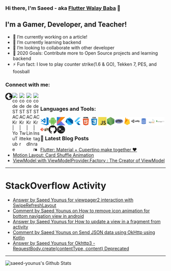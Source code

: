 ### Hi there, I'm Saeed - aka [Flutter Walay Baba][website] 👋

## I'm a Gamer, Developer, and Teacher!
- 🔭 I’m currently working on a article!
- 🌱 I’m currently learning backend
- 👯 I’m looking to collaborate with other developer
- 🥅 2020 Goals: Contribute more to Open Source projects and learning backend
- ⚡ Fun fact: I love to play counter strike(1.6 & GO), Tekken 7, PES, and foosball

### Connect with me:

[<img align="left" alt="codeSTACKr.com" width="22px" src="https://raw.githubusercontent.com/iconic/open-iconic/master/svg/globe.svg" />][website]
[<img align="left" alt="codeSTACKr | YouTube" width="22px" src="https://cdn.jsdelivr.net/npm/simple-icons@v3/icons/facebook.svg" />][facebook]
[<img align="left" alt="codeSTACKr | Twitter" width="22px" src="https://cdn.jsdelivr.net/npm/simple-icons@v3/icons/twitter.svg" />][twitter]
[<img align="left" alt="codeSTACKr | LinkedIn" width="22px" src="https://cdn.jsdelivr.net/npm/simple-icons@v3/icons/linkedin.svg" />][linkedin]
[<img align="left" alt="codeSTACKr | Instagram" width="22px" src="https://cdn.jsdelivr.net/npm/simple-icons@v3/icons/instagram.svg" />][instagram]

<br />

### Languages and Tools:

[<img align="left" alt="Visual Studio Code" width="26px" src="https://raw.githubusercontent.com/github/explore/80688e429a7d4ef2fca1e82350fe8e3517d3494d/topics/visual-studio-code/visual-studio-code.png" />][website]
[<img align="left" alt="Gatsby" width="26px" src="https://raw.githubusercontent.com/github/explore/80688e429a7d4ef2fca1e82350fe8e3517d3494d/topics/android/android.png" />][website]
[<img align="left" alt="GraphQL" width="26px" src="https://raw.githubusercontent.com/github/explore/80688e429a7d4ef2fca1e82350fe8e3517d3494d/topics/kotlin/kotlin.png" />][website]
[<img align="left" alt="GraphQL" width="26px" src="https://raw.githubusercontent.com/github/explore/80688e429a7d4ef2fca1e82350fe8e3517d3494d/topics/dart/dart.png" />][website]
[<img align="left" alt="React" width="26px" src="https://raw.githubusercontent.com/github/explore/80688e429a7d4ef2fca1e82350fe8e3517d3494d/topics/flutter/flutter.png" />][website]
[<img align="left" alt="HTML5" width="26px" src="https://raw.githubusercontent.com/github/explore/80688e429a7d4ef2fca1e82350fe8e3517d3494d/topics/html/html.png" />][website]
[<img align="left" alt="CSS3" width="26px" src="https://raw.githubusercontent.com/github/explore/80688e429a7d4ef2fca1e82350fe8e3517d3494d/topics/css/css.png" />][website]
[<img align="left" alt="JavaScript" width="26px" src="https://raw.githubusercontent.com/github/explore/80688e429a7d4ef2fca1e82350fe8e3517d3494d/topics/javascript/javascript.png" />][website]
[<img align="left" alt="Node.js" width="26px" src="https://raw.githubusercontent.com/github/explore/80688e429a7d4ef2fca1e82350fe8e3517d3494d/topics/nodejs/nodejs.png" />][website]
[<img align="left" alt="GraphQL" width="26px" src="https://raw.githubusercontent.com/github/explore/80688e429a7d4ef2fca1e82350fe8e3517d3494d/topics/php/php.png" />][website]
[<img align="left" alt="GraphQL" width="26px" src="https://raw.githubusercontent.com/github/explore/80688e429a7d4ef2fca1e82350fe8e3517d3494d/topics/firebase/firebase.png" />][website]
[<img align="left" alt="GraphQL" width="26px" src="https://raw.githubusercontent.com/github/explore/80688e429a7d4ef2fca1e82350fe8e3517d3494d/topics/unity/unity.png" />][website]
[<img align="left" alt="Deno" width="26px" src="https://raw.githubusercontent.com/github/explore/80688e429a7d4ef2fca1e82350fe8e3517d3494d/topics/sql/sql.png" />][website]
[<img align="left" alt="MySQL" width="26px" src="https://raw.githubusercontent.com/github/explore/80688e429a7d4ef2fca1e82350fe8e3517d3494d/topics/mysql/mysql.png" />][website]
[<img align="left" alt="MongoDB" width="26px" src="https://raw.githubusercontent.com/github/explore/80688e429a7d4ef2fca1e82350fe8e3517d3494d/topics/mongodb/mongodb.png" />][website]
[<img align="left" alt="Git" width="26px" src="https://raw.githubusercontent.com/github/explore/80688e429a7d4ef2fca1e82350fe8e3517d3494d/topics/git/git.png" />][website]
[<img align="left" alt="GitHub" width="26px" src="https://raw.githubusercontent.com/github/explore/78df643247d429f6cc873026c0622819ad797942/topics/github/github.png" />][website]
[<img align="left" alt="HTML5" width="26px" src="https://raw.githubusercontent.com/github/explore/80688e429a7d4ef2fca1e82350fe8e3517d3494d/topics/terminal/terminal.png" />][website]

<br />
<br />

### 📕 Latest Blog Posts
<!-- BLOG-POST-LIST:START -->
- [Flutter: Material + Cupertino make together ❤](https://medium.com/@sendtosaeed2/flutter-material-cupertino-make-together-a3d2d7849548?source=rss-73708d9f33e1------2)
- [Motion Layout: Card Shuffle Animation](https://medium.com/@sendtosaeed2/motion-layout-card-shuffle-animation-810e7978e8d0?source=rss-73708d9f33e1------2)
- [ViewModel with ViewModelProvider.Factory : The Creator of ViewModel](https://medium.com/koderlabs/viewmodel-with-viewmodelprovider-factory-the-creator-of-viewmodel-8fabfec1aa4f?source=rss-73708d9f33e1------2)
<!-- BLOG-POST-LIST:END -->

---

# StackOverflow Activity
<!-- STACKOVERFLOW:START -->
- [Answer by Saeed Younus for viewpager2 interaction with SwipeRefreshLayout](https://stackoverflow.com/questions/57336292/viewpager2-interaction-with-swiperefreshlayout/60854382#60854382)
- [Comment by Saeed Younus on How to remove icon animation for bottom navigation view in android](https://stackoverflow.com/questions/41649494/how-to-remove-icon-animation-for-bottom-navigation-view-in-android/57418992#57418992)
- [Answer by Saeed Younus for How to update a view in a fragment from activity](https://stackoverflow.com/questions/59358315/how-to-update-a-view-in-a-fragment-from-activity/59358564#59358564)
- [Comment by Saeed Younus on Send JSON data using OkHttp using Kotlin](https://stackoverflow.com/questions/57093440/send-json-data-using-okhttp-using-kotlin)
- [Answer by Saeed Younus for Okhttp3 - RequestBody.create(contentType, content) Deprecated](https://stackoverflow.com/questions/57100451/okhttp3-requestbody-createcontenttype-content-deprecated/58380502#58380502)
<!-- STACKOVERFLOW:END -->

---

<img align="left" alt="saeed-younus's Github Stats" src="https://github-readme-stats.vercel.app/api?username=saeed-younus&show_icons=true&hide_border=true&theme=buefy" />

<br />
<br />


[website]: https://saeed-younus.github.io/#/
[twitter]: https://twitter.com/Muhamma61725608
[facebook]: https://www.facebook.com/saeed.younus.attari
[instagram]: https://www.instagram.com/muhammad_saeed_younus
[linkedin]: https://www.linkedin.com/in/muhammad-saeed-younus